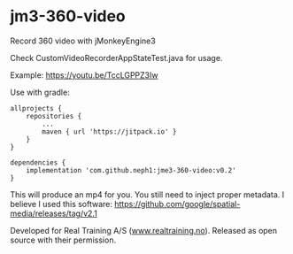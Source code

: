 # jm3-360-video
Record 360 video with jMonkeyEngine3

Check CustomVideoRecorderAppStateTest.java for usage.

Example: https://youtu.be/TccLGPPZ3Iw

Use with gradle:

    allprojects {
        repositories {
            ...
            maven { url 'https://jitpack.io' }
        }
    }
  
    dependencies {
	    implementation 'com.github.neph1:jme3-360-video:v0.2'
	}
  

This will produce an mp4 for you. You still need to inject proper metadata. I believe I used this software: https://github.com/google/spatial-media/releases/tag/v2.1


Developed for Real Training A/S (www.realtraining.no). Released as open source with their permission.
